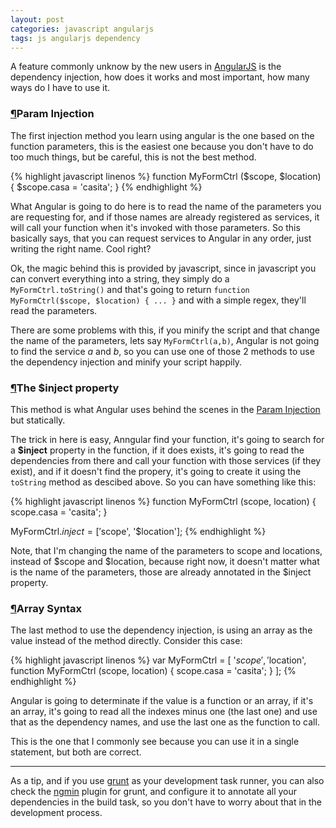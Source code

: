 ```yaml
---
layout: post
categories: javascript angularjs
tags: js angularjs dependency
---
```

A feature commonly unknow by the new users in [AngularJS](http://angularjs.org/) is the dependency injection, how does it works and most important, how many ways do I have to use it.

### [&para;](#param_injection)Param Injection

The first injection method you learn using angular is the one based on the function parameters, this is the easiest one because you don't have to do too much things, but be careful, this is not the best method.

{% highlight javascript linenos %}
function MyFormCtrl ($scope, $location) {
    $scope.casa = 'casita';
}
{% endhighlight %}

What Angular is going to do here is to read the name of the parameters you are requesting for, and if those names are already registered as services, it will call your function when it's invoked with those parameters. So this basically says, that you can request services to Angular in any order, just writing the right name. Cool right?

Ok, the magic behind this is provided by javascript, since in javascript you can convert everything into a string, they simply do a `MyFormCtrl.toString()` and that's going to return `function MyFormCtrl($scope, $location) { ... }` and with a simple regex, they'll read the parameters.

There are some problems with this, if you minify the script and that change the name of the parameters, lets say `MyFormCtrl(a,b)`, Angular is not going to find the service *a* and *b*, so you can use one of those 2 methods to use the dependency injection and minify your script happily.

### [&para;](#the_inject_property)The $inject property

This method is what Angular uses behind the scenes in the [Param Injection](#param_injection) but statically.

The trick in here is easy, Anngular find your function, it's going to search for a **$inject** property in the function, if it does exists, it's going to read the dependencies from there and call your function with those services (if they exist), and if it doesn't find the propery, it's going to create it using the `toString` method as descibed above. So you can have something like this:

{% highlight javascript linenos %}
function MyFormCtrl (scope, location) {
    scope.casa = 'casita';
}

MyFormCtrl.$inject = ['$scope', '$location'];
{% endhighlight %}

Note, that I'm changing the name of the parameters to scope and locations, instead of $scope and $location, because right now, it doesn't matter what is the name of the parameters, those are already annotated in the $inject property.

### [&para;](#array_syntax)Array Syntax

The last method to use the dependency injection, is using an array as the value instead of the method directly. Consider this case:

{% highlight javascript linenos %}
var MyFormCtrl = [
    '$scope', 
    '$location', 
    function MyFormCtrl (scope, location) {
        scope.casa = 'casita';
    }
];
{% endhighlight %}

Angular is going to determinate if the value is a function or an array, if it's an array, it's going to read all the indexes minus one (the last one) and use that as the dependency names, and use the last one as the function to call.

This is the one that I commonly see because you can use it in a single statement, but both are correct.

--------

As a tip, and if you use [grunt](http://gruntjs.com/) as your development task runner, you can also check the [ngmin](https://github.com/btford/grunt-ngmin) plugin for grunt, and configure it to annotate all your dependencies in the build task, so you don't have to worry about that in the development process.